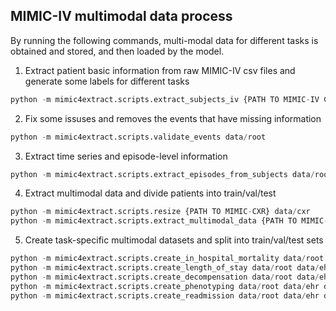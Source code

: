 ## MIMIC-IV multimodal data process
By running the following commands, multi-modal data for different tasks is obtained and stored, and then loaded by the model.

1. Extract patient basic information from raw MIMIC-IV csv files and generate some labels for different tasks 
```python
python -m mimic4extract.scripts.extract_subjects_iv {PATH TO MIMIC-IV CSVs} data/root
```

2. Fix some issuses and removes the events that have missing information
```python
python -m mimic4extract.scripts.validate_events data/root
```

3. Extract time series and episode-level information 
```python
python -m mimic4extract.scripts.extract_episodes_from_subjects data/root
```

4. Extract multimodal data and divide patients into train/val/test
```python
python -m mimic4extract.scripts.resize {PATH TO MIMIC-CXR} data/cxr
python -m mimic4extract.scripts.extract_multimodal_data {PATH TO MIMIC-IV CSVs} {PATH TO MIMIC-NOTE} data/root data/ehr data/note
```

5. Create task-specific multimodal datasets and split into train/val/test sets
```python
python -m mimic4extract.scripts.create_in_hospital_mortality data/root data/ehr data/cxr data/note data/demo data/in-hospital-mortality
python -m mimic4extract.scripts.create_length_of_stay data/root data/ehr data/cxr data/note data/demo data/length-of-stay
python -m mimic4extract.scripts.create_decompensation data/root data/ehr data/cxr data/note data/demo data/decompensation
python -m mimic4extract.scripts.create_phenotyping data/root data/ehr data/cxr data/note data/demo data/phenotyping
python -m mimic4extract.scripts.create_readmission data/root data/ehr data/cxr data/note data/demo data/readmission
```

